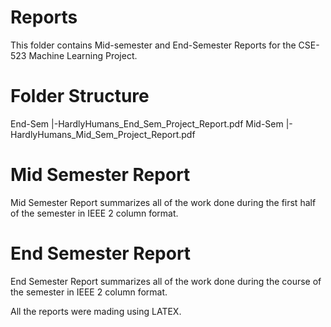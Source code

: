 # Reports

This folder contains Mid-semester and End-Semester Reports for the CSE-523 Machine Learning Project. 

# Folder Structure

End-Sem
  |-HardlyHumans_End_Sem_Project_Report.pdf
Mid-Sem
  |-HardlyHumans_Mid_Sem_Project_Report.pdf
  
  
# Mid Semester Report

Mid Semester Report summarizes all of the work done during the first half of the semester in IEEE 2 column format.

# End Semester Report

End Semester Report summarizes all of the work done during the course of the semester in IEEE 2 column format.

All the reports were mading using LATEX.

